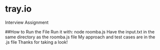 # tray.io
Interview Assignment

##How to Run the File
Run it with: node roomba.js
Have the input.txt in the same directory as the roomba.js file
My approach and test cases are in the .js file
Thanks for taking a look!

